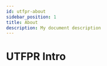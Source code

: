 ```yaml
---
id: utfpr-about
sidebar_position: 1
title: About
description: My document description
---
```


# UTFPR Intro
